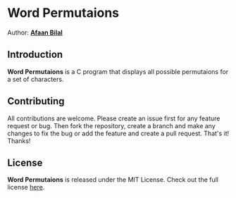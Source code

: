 Word Permutaions
==============

Author: **[Afaan Bilal](https://afaan.dev)**  

## Introduction
**Word Permutaions** is a C program that displays all possible permutaions for a set of characters.

## Contributing
All contributions are welcome. Please create an issue first for any feature request
or bug. Then fork the repository, create a branch and make any changes to fix the bug 
or add the feature and create a pull request. That's it!
Thanks!

## License
**Word Permutaions** is released under the MIT License.
Check out the full license [here](LICENSE).
